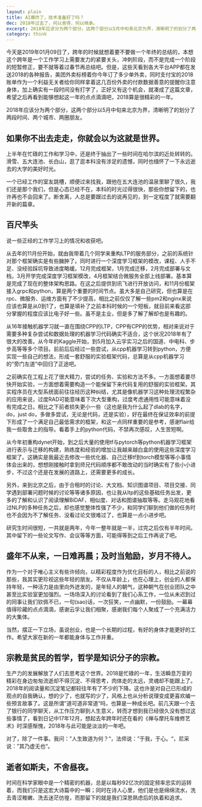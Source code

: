 ```yaml
---
layout: plain
title: AI爆炸了，技术准备好了吗？
dec: 2018年过去了，何以舍得，何以继承。
excerpt: 2018年应该分为两个部分，这两个部分以5月中旬来北京为界，清晰明了的划分了两段时间、两个城市、两圈朋友。
category: think
---
```



今天是2019年01月09日了，跨年的时候就想着要不要做一个年终的总结的，本想这个跨年是一个工作学习上需要发力的紧要关头，冲刺阶段，而不是完成一个阶段的短暂修正，要不就等着过春节再总结吧。但是，这些天看到各大平台APP都在发送2018的各种报告，美团外卖标榜着你今年订了多少单外卖，同时支付宝的2018账单作为一个利益无关者给你同样拿着这几百份外卖的付款数据善意的提醒你注意身体，加上确实有一段时间没有打字了，正好又有这个机会，就凑成了这篇文章，希望之后再看到能够想起这一年的点点滴滴吧，2018算是很精彩的一年。

2018年应该分为两个部分，这两个部分以5月中旬来北京为界，清晰明了的划分了两段时间、两个城市、两圈朋友。

## 如果你不出去走走，你就会以为这就是世界。

上半年在忙碌的工作和学习中，还是终于抽出了一些时间在哈尔滨的近处转转的。滑雪、五大连池、长白山，逛了逛本科没有涉足的遗憾，同时也缅怀了一下永远逝去的大学的美好时光。

一个已经工作的室友跳槽，顺便过来找我，跟他在五大连池的温泉里聊了很久，我们还是那个我们，但是心态已经不在，本科的时光过得很快，那些你想留下的，也许再也不会回来了。断舍离，人总是要跟过去的说再见的，到一定程度了就需要翻开新的篇章。

## 百尺竿头

说一些正经的工作学习上的情况和收获吧。

从去年的11月份开始，就由我带着几个同学来重构LTP的服务部分，之前的系统针对那个框架确实是有些臃肿了。同时进行一个深度学习框架的模改，课程、人手不足、没经验踩坑导致进度略缓。12月完成框架，1月完成迁移，2月完成部署与文档，3月开学完成深度学习框架模改，4月框架结合微服务全部上线部署。基本算是完成了现在的整体架构思路。在这之后提供到讯飞进行开放访问，和11月份框架接入grpc和python，算是两个重要的时间节点。虽大多是自己研究，但也算是在rpc、微服务、运维方面有了不少提高，相比之前仅仅了解一些pm2和nginx来说应该也算是从0到1了，也算是填补了之前本科时候的一个短板，就目前来看这部分掌握的程度应该比电子好一些。虽不是主业，但是多了解了解却也是有趣的。

从16年接触机器学习就一直在围绕CPP的LTP，CPP有CPP的优势，相对来说对于需要多种复杂尝试和数据处理的机器学习代码确实不适合，这个状况2018年有了很大的改善。从今年的Kaggle开始，到5月加入云孚实习之后的国道、中电科、步步高等等多个项目。前前后后经过一些尝试，从cpp机器学习转到python，方便实现一些自己的想法，形成一套舒服的实验框架代码，总算是从cpp机器学习的“旁门左道”中回归了正途吧。

之前确实在工程上花了很大精力，尝试的任务、实验和方法不多。一方面想着要尽快开始实验，一方面想着需要构造一个能保留下来代码复用的舒服的实验框架。其实程序员在大型系统面前往往经历这种纠结，尤其是像机器学习这种处理流程繁杂的应用来说，过度RAD可能意味着下次大型重构，过度考虑通用性可能意味着没有完成之日。相比之下前者损失更小一些（这也是我为什么起了dlab的名字，do，just do，多做多尝试，无论是代码，还是实验），好在最终在保证效率的前提下形成了一个满足自己最低需求的框架，和这一点同样重要的是参考，感谢flair给我一些取舍上的指导。看着手上的python代码，不禁再次感叹，人生苦短啊。

从今年初重构dynet开始，到之后大量的使用tf与pytorch等python机器学习框架进行表示与迁移的构建，熟练度和经验的增加让我越来越白盒的使用这些深度学习框架了。这确实是我最近去修改一些优化器、自己迁移tf到torch模型等等小事情体会出来的，想想刚接触时拿到师兄代码顺序都不敢改动的当时确实有了些小小进步，不过这个还是在发展的道路上，还需要更多的成长。

另外，来到北京之后，由于合租时的讨论、大文档、知识图谱项目、项目交接、同学遇到部署问题时候的讨论等等诸多原因，也让我从ltp的这些基础任务出发，更多的了解和认识了阅读理解BiDAF、相似度、对话和图谱抽取等等。走马观花地看过NLP的多种任务之后，却也感觉整体性强了不少，和同学们聊到他们做的任务时也不会因为不了解任务、没看过论文很难过了，也算是一点小进步吧。

研究生时间很短，一共就是两年，今年一整年就是一半，过完之后仅有半年时间。其中留下的一些论文写作、会议等等方面，可能得等到之后工作再说了吧。

## 盛年不从来，一日难再晨；及时当勉励，岁月不待人。

作为一个对于唯心主义有些许倾向，以精彩程度作为优化目标的人，相比之前说的那些，我其实更珍视这些年轻的朋友。不仅从年龄上，也在心理上，创业的人都保持年轻，一种活力是由里向外迸发的，是年轻人的朝气，这种朝气在创业团队之中甚至比实验室更加强烈。一场场深入的讨论看到了我们心系工作，一位从未迟到过的同事让我们钦佩不已，一句(sao)话，一次狂笑，一点幽默，一份鼓励。一幕幕值得珍藏的点点滴滴，感谢云孚让我们相聚，感谢我们每个人聚成了一个充满活力的大集体。

当然，摆正一下立场，虽说创业，也是一个长期的过程，有好的身体才能更好的工作。希望大家在新的一年都能身体与工作并重。

## 宗教是贫民的哲学，哲学是知识分子的宗教。

生产力的发展解放了人们去思考这个世界。2018是忙碌的一年，生活瞬息万变的精彩在身边匆匆流逝却不得沉淀、不得思考，肉体走的太远，灵魂却不能跟上了。2018年的阅读量和沉淀笔记都较往年有了不少的下降。这也许是对自己已形成的观点的自我确认，想的少了，也就写的少了，风格上也从分析说理变成更喜欢编一些预言故事了。这是所谓”道可道非常道“吗，也算是一种成长吧。前几天跟一个去了银行的同学聊天，从工作压力聊到人生意义，转而才想到我已经很久没有想过这些事情了，看到日记中17年12月，想起去年跨年时还在看的《禅与摩托车维修艺术》时深感惭愧，2018年与此可能是淡淡的一年吧。

对了，除了一件事。我问：”人生致道为何？“，法师说：”于我，于心。“，尼采说：”其乃虚无也“。

## 逝者如斯夫，不舍昼夜。

时间在科学家眼中是一个精密的机器，总是以每秒92亿次的固定频率忠实的运转着，而我们只是这宏大诗篇中的一瞬；同时在诗人心里，他们是也是绵绵流水，洗去青涩稚嫩、洗去迷茫彷徨，而那留下的就是我们深思熟虑后的执着和追求。


